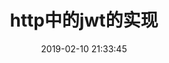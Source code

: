 ---
title: http中的jwt的实现
date: 2019-02-10 21:33:45
tags: [Http]
categories: [Http]
description: http中的jwt的实现
---
